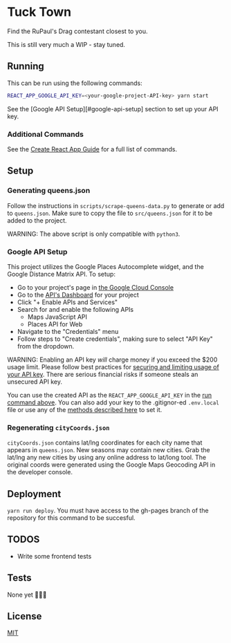 # Tuck Town
Find the RuPaul's Drag contestant closest to you.

This is still very much a WIP - stay tuned.

## Running
This can be run using the following commands:

```bash
REACT_APP_GOOGLE_API_KEY=<your-google-project-API-key> yarn start
```

See the [Google API Setup][#google-api-setup] section to set up your API key.

### Additional Commands
See the [Create React App Guide](./CREATE_REACT_APP_GUIDE.md) for a full list of commands.

## Setup

### Generating queens.json
Follow the instructions in `scripts/scrape-queens-data.py` to generate or add to `queens.json`. Make sure to copy the file to `src/queens.json` for it to be added to the project.

WARNING: The above script is only compatible with `python3`.

### Google API Setup
This project utilizes the Google Places Autocomplete widget, and the Google Distance Matrix API. To setup:

* Go to your project's page in [the Google Cloud Console](console.cloud.google.com)
* Go to the [API's Dashboard](https://console.cloud.google.com/apis/dashboard) for your project
* Click "+ Enable APIs and Services"
* Search for and enable the following APIs
    * Maps JavaScript API
    * Places API for Web
* Navigate to the "Credentials" menu
* Follow steps to "Create credentials", making sure to select "API Key" from the dropdown.

WARNING: Enabling an API key _will_ charge money if you exceed the $200 usage limit. Please follow best practices for [securing and limiting usage of your API key](https://support.google.com/cloud/answer/6310037?hl=en_US). There are serious financial risks if someone steals an unsecured API key.

You can use the created API as the `REACT_APP_GOOGLE_API_KEY` in the [run command above](#running). You can also add your key to the .gitignor-ed `.env.local` file or use any of the [methods described here](https://facebook.github.io/create-react-app/docs/adding-custom-environment-variables#adding-temporary-environment-variables-in-your-shell) to set it.

### Regenerating `cityCoords.json`
`cityCoords.json` contains lat/lng coordinates for each city name that appears in `queens.json`.  New seasons may contain new cities. Grab the lat/lng any new cities by using any online address to lat/long tool. The original coords were generated using the Google Maps Geocoding API in the developer console.

## Deployment
`yarn run deploy`. You must have access to the gh-pages branch of the repository for this command to be succesful.

## TODOS
* Write some frontend tests

## Tests 
None yet 🐛🐛🐛

## License
[MIT](LICENSE)
